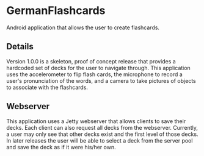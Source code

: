 GermanFlashcards
================

Android application that allows the user to create flashcards.  

Details
------

Version 1.0.0 is a skeleton, proof of concept release that provides a hardcoded set of decks for the user to navigate through.  This application uses the accelerometer to flip flash cards, the microphone to record a user's pronunciation of the words, and a camera to take pictures of objects to associate with the flashcards.

Webserver
------

This application uses a Jetty webserver that allows clients to save their decks.  Each client can also request all decks from the webserver.  Currently, a user may only see that other decks exist and the first level of those decks.  In later releases the user will be able to select a deck from the server pool and save the deck as if it were his/her own.   

